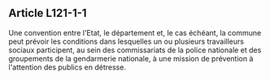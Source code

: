 ## Article L121-1-1

Une convention entre l'Etat, le département et, le cas échéant, la commune peut prévoir les conditions dans
lesquelles un ou plusieurs travailleurs sociaux participent, au sein des commissariats de la police nationale
et des groupements de la gendarmerie nationale, à une mission de prévention à l'attention des publics en
détresse.

